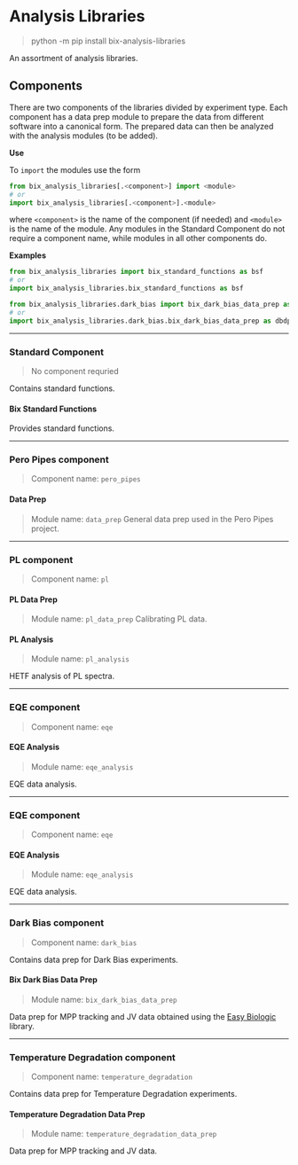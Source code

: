 # Analysis Libraries

> python -m pip install bix-analysis-libraries   

An assortment of analysis libraries.

## Components
There are two components of the libraries divided by experiment type. Each component has a data prep module to prepare the data from different software into a canonical form. The prepared data can then be analyzed with the analysis modules (to be added).

**Use**

To `import` the modules use the form
```python
from bix_analysis_libraries[.<component>] import <module>
# or
import bix_analysis_libraries[.<component>].<module>
```
where `<component>` is the name of the component (if needed) and `<module>` is the name of the module. Any modules in the Standard Component do not require a component name, while modules in all other components do.

**Examples**
```python
from bix_analysis_libraries import bix_standard_functions as bsf
# or
import bix_analysis_libraries.bix_standard_functions as bsf
```

```python
from bix_analysis_libraries.dark_bias import bix_dark_bias_data_prep as dbdp
# or
import bix_analysis_libraries.dark_bias.bix_dark_bias_data_prep as dbdp
```

---

### Standard Component
> No component requried   

Contains standard functions.

#### Bix Standard Functions
Provides standard functions.

----

### Pero Pipes component
> Component name: `pero_pipes`  

#### Data Prep
> Module name: `data_prep`
General data prep used in the Pero Pipes project.

---

### PL component
> Component name: `pl`  

#### PL Data Prep
> Module name: `pl_data_prep`
Calibrating PL data.

#### PL Analysis
> Module name: `pl_analysis`  

HETF analysis of PL spectra.

---

### EQE component
> Component name: `eqe`  

#### EQE Analysis
> Module name: `eqe_analysis`  

EQE data analysis.

---

### EQE component
> Component name: `eqe`  

#### EQE Analysis
> Module name: `eqe_analysis`  

EQE data analysis.

---

### Dark Bias component
> Component name: `dark_bias`  

Contains data prep for Dark Bias experiments.

#### Bix Dark Bias Data Prep
> Module name: `bix_dark_bias_data_prep`  

Data prep for MPP tracking and JV data obtained using the [Easy Biologic](https://github.com/bicarlsen/easy-biologic "github.com/bicarlsen/easy-biologic") library.

---

### Temperature Degradation component
> Component name: `temperature_degradation`  

Contains data prep for Temperature Degradation experiments.

#### Temperature Degradation Data Prep
> Module name: `temperature_degradation_data_prep`  

Data prep for MPP tracking and JV data.